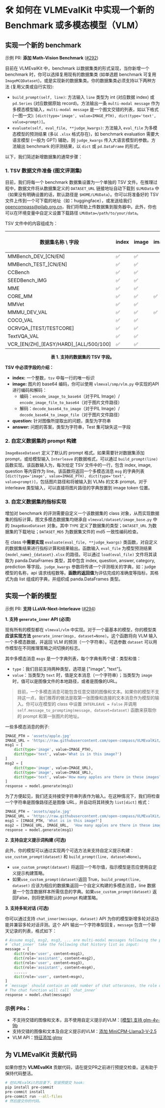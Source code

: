 # 🛠️ 如何在 VLMEvalKit 中实现一个新的 Benchmark 或多模态模型（VLM）

## 实现一个新的 benchmark

示例 PR: **添加 Math-Vision Benchmark** ([#292](https://github.com/open-compass/VLMEvalKit/pull/292/files))

目前在 VLMEvalKit 中，benchmark 以数据集类的形式呈现，当你新增一个 benchmark 时，你可以选择复用现有的数据集类 (如单选题 benchmark 可复用 `ImageMCQDataset`)，或是实现新的数据集类。你的数据集类必须支持以下两种方法 (复用父类或自行实现):

- `build_prompt(self, line)`: 方法输入 `line` 类型为 int (对应数据 index) 或 `pd.Series` (对应数据原始 record)。方法输出一条 `multi-modal message` 作为多模态模型输入，`multi-modal message` 是一个图文交错的列表，如以下格式 (一图一文): `[dict(type='image', value=IMAGE_PTH), dict(type='text', value=prompt)]`。
- `evaluate(self, eval_file, **judge_kwargs)`: 方法输入 `eval_file` 为多模态模型的预测结果 (多以 `.xlsx` 格式存在)，如 benchmark evaluation 需要大语言模型 (一般为 GPT) 辅助，则 `judge_kwargs` 传入大语言模型的参数。方法输出 benchmark 的评测结果，以 `dict` 或 `pd.DataFrame` 的形式。

以下，我们简述新增数据集的通常步骤：

### 1. TSV 数据文件准备 (图文评测集)

目前，我们将每一个 benchmark 数据集设置为一个单独的 TSV 文件。在推理过程中，数据文件将从数据集定义的 `DATASET_URL` 链接地址自动下载到 `$LMUData` 中（如果没有明确设置的话，默认路径是 `$HOME/LMUData`）。你可以将准备好的 TSV 文件上传到一个可下载的地址（如：huggingface），或发送给我们 <opencompass@pjlab.org.cn>，我们将帮助上传数据集到服务器中。此外，你也可以在环境变量中自定义设置下载路径 `LMUData=/path/to/your/data`。

TSV 文件中的内容组成为：

| 数据集名称 \ 字段  | index | image | image_path | question | hint | multi-choice<br>options | answer | category | l2-category | split |
| ---------------------- | ----- | ----- | ---------- | -------- | ---- | ----------------------- | ------ | -------- | ----------- | ----- |
| MMBench_DEV_[CN/EN]    | ✅     | ✅     |            | ✅        | ✅    | ✅                       | ✅      | ✅        | ✅           | ✅     |
| MMBench_TEST_[CN/EN]   | ✅     | ✅     |            | ✅        | ✅    | ✅                       |        | ✅        | ✅           | ✅     |
| CCBench                | ✅     | ✅     |            | ✅        |      | ✅                       | ✅      | ✅        |             |       |
| SEEDBench_IMG          | ✅     | ✅     |            | ✅        |      | ✅                       | ✅      | ✅        |             |       |
| MME                    | ✅     | ✅     |            | ✅        |      |                         | ✅      | ✅        |             |       |
| CORE_MM                | ✅     | ✅     | ✅          | ✅        |      |                         |        | ✅        |             |       |
| MMVet                  | ✅     | ✅     |            | ✅        |      |                         | ✅      | ✅        |             |       |
| MMMU_DEV_VAL           | ✅     | ✅     | ✅          | ✅        |      | ✅                       | ✅      | ✅        | ✅           | ✅     |
| COCO_VAL               | ✅     | ✅     |            |          |      |                         | ✅      |          |             |       |
| OCRVQA_[TEST/TESTCORE] | ✅     | ✅     |            | ✅        |      |                         | ✅      |          |             |       |
| TextVQA_VAL            | ✅     | ✅     |            | ✅        |      |                         | ✅      |          |             |       |
| VCR_[EN/ZH]\_[EASY/HARD]_[ALL/500/100]            | ✅     | ✅     |            | ✅        |      |                         | ✅      |          |             |       |

<div align="center"><b>表 1. 支持的数据集的 TSV 字段。</b></div>

**TSV 中必须字段的介绍：**

- **index:** 一个整数，`tsv` 中每一行的唯一标识
- **image:** 图片的 base64 编码，你可以使用 `vlmeval/smp/vlm.py` 中实现的API进行编码和解码：
    - 编码：`encode_image_to_base64`（对于PIL Image）/ `encode_image_file_to_base64`（对于图片文件路径）
    - 解码：`decode_base64_to_image`（对于PIL Image）/ `decode_base64_to_image_file`（对于图片文件路径）
- **question:** 针对图像所提取出的问题，类型为字符串
- **answer:** 问题的答案，类型为字符串，Test 集可缺失这一字段

### 2. 自定义数据集的 prompt 构建

`ImageBaseDataset` 定义了默认的 prompt 格式。如果需要针对数据集添加 prompt，或给模型输入 `Interleave` 的数据格式，可以通过 `build_prompt(line)` 函数实现。该函数输入为，每次给定 TSV 文件中的一行，包含 index, image, question 等内容作为 line。该函数将返回一个多模态消息 `msg` 的字典列表 `[dict(type='image', value=IMAGE_PTH), dict(type='text', value=prompt)]`，包括图片路径和将被输入到 VLMs 的文本 prompt。对于 interleave 类型输入，可以直接将图片路径的字典放置到 image token 位置。

### 3. 自定义数据集的指标实现

增加对 benchmark 的评测需要自定义一个该数据集的 class 对象，从而实现数据集的指标计算。图文多模态数据集均继承自 `vlmeval/dataset/image_base.py` 中的 `ImageBaseDataset` 对象。其中 `TYPE` 定义了数据集的类型；`DATASET_URL` 为数据集的下载地址；`DATASET_MD5` 为数据集文件的 md5 一致性编码检查。

在 class 中**需要实现** `evaluate(eval_file, **judge_kwargs)` 类函数，对自定义的数据集结果进行指标计算和结果输出。函数输入 `eval_file` 为模型预测结果 `{model_name}_{dataset}.xlsx` 的路径。可以通过 `load(eval_file)` 文件将其读取为 panda.DataFrames 类型，其中包含 index, question, answer, category, prediction 等字段。`judge_kwargs` 参数将传递一个评测相关的字典，如：judge 模型的名称，api 请求线程数等。**函数的返回值**为评估完成的准确度等指标，其格式为由 list 组成的字典，并组织成 panda.DataFrames 类型。

## 实现一个新的模型

示例 PR: **支持 LLaVA-Next-Interleave** ([#294](https://github.com/open-compass/VLMEvalKit/pull/294))

**1. 支持 `generate_inner` API (必须)**

现有所有的模型都在 `vlmeval/vlm` 中实现。对于一个最基本的模型，你的模型类**应该实现方法** `generate_inner(msgs, dataset=None)`。这个函数将向 VLM 输入一个多模态数据，并返回 VLM 的预测（一个字符串）。可选参数 `dataset` 可以用作模型在不同推理策略之间切换的标志。

其中多模态消息 `msgs` 是一个字典列表，每个字典有两个键：类型和值：
- `type`：我们目前支持两种类型，选项是 ["image", "text"]。
- `value`：当类型为 `text` 时，值是文本消息（一个字符串）；当类型为 `image` 时，值可以是图像文件的本地路径，或者是图像的URL。

> 目前，一个多模态消息可能包含任意交错的图像和文本。如果你的模型不支持这一点，我们推荐的做法是取第一张图像和连接的文本消息作为模型的输入。你可以在模型的 class 中设置 `INTERLEAVE = False` 并调用 `self.message_to_promptimg(message, dataset=dataset)` 函数来获取你的 prompt 和第一张图片的地址。

一些多模态消息的例子:

```python
IMAGE_PTH = 'assets/apple.jpg'
IMAGE_URL = 'https://raw.githubusercontent.com/open-compass/VLMEvalKit/main/assets/apple.jpg'
msg1 = [
    dict(type='image', value=IMAGE_PTH),
    dict(type='text', value='What is in this image?')
]
msg2 = [
    dict(type='image', value=IMAGE_URL),
    dict(type='image', value=IMAGE_URL),
    dict(type='text', value='How many apples are there in these images?')
]
response = model.generate(msg1)
```

为了方便起见，我们还支持接受字符串列表作为输入。在这种情况下，我们将检查一个字符串是图像路径还是图像 URL，并自动将其转换为 `list[dict]` 格式：

```python
IMAGE_PTH = 'assets/apple.jpg'
IMAGE_URL = 'https://raw.githubusercontent.com/open-compass/VLMEvalKit/main/assets/apple.jpg'
msg1 = [IMAGE_PTH, 'What is in this image?']
msg2 = [IMAGE_URL, IMAGE_URL,  'How many apples are there in these images?']
response = model.generate(msg1)
```

**2. 支持自定义提示词构建 (可选)**

此外，你的模型可以通过实现两个可选方法来支持自定义提示构建：`use_custom_prompt(dataset)` 和 `build_prompt(line, dataset=None)`。

- `use_custom_prompt(dataset)` 将返回一个布尔值，指示模型是否应使用自定义提示构建策略。
- 如果`use_custom_prompt(dataset)`返回 True，`build_prompt(line, dataset)` 应该为相应的数据集返回一个自定义构建的多模态消息，line 数据是一个包含数据样本所需信息的字典。如果`use_custom_prompt(dataset)` 返回False，则将使用默认的 prompt 构建策略。

**3. 支持多轮对话 (可选)**

你可以通过支持 `chat_inner(message, dataset)` API 为你的模型新增多轮对话功能并兼容多轮对话评测。这个 API 输出一个字符串型回复，`message` 包含一个聊天记录的列表，格式如下：

```python
# Assume msg1, msg2, msg3, ... are multi-modal messages following the previously described format
# `chat_inner` take the following chat history list as input:
message = [
    dict(role='user', content=msg1),
    dict(role='assistant', content=msg2),
    dict(role='user', content=msg3),
    dict(role='assistant', content=msg4),
	......
    dict(role='user', content=msgn),
]
# `message` should contain an odd number of chat utterances, the role of utterances should be interleaved "user" and "assistant", with the role of the last utterance to be "user".
# The chat function will call `chat_inner`
response = model.chat(message)
```

### 示例 PRs：

- 不支持交错的图像和文本，且不使用自定义提示的VLM：[[模型] 支持 glm-4v-9b](https://github.com/open-compass/VLMEvalKit/pull/221)
- 支持交错的图像和文本及自定义提示的VLM：[添加 MiniCPM-Llama3-V-2.5](https://github.com/open-compass/VLMEvalKit/pull/205)
- VLM API：[特征添加 glmv](https://github.com/open-compass/VLMEvalKit/pull/201)

## 为 VLMEvalKit 贡献代码

如果你想为 **VLMEvalKit** 贡献代码，请在提交PR之前进行预提交检查。这有助于保持代码整洁。

```bash
# 在VLMEvalKit的目录下，安装预提交 hook:
pip install pre-commit
pre-commit install
pre-commit run --all-files
# 然后提交你的代码。
```
